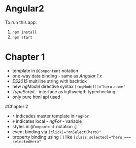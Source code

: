 # Angular2

To run this app: 

1. `npm install`
2. `npm start`

# Chapter 1
* template in `@Compontent` notation
* one-way data binding - same as *Angular 1.x*
* *ES2015* multiline string with backtick *`*
* new *ngModel* directive syntax `[(ngModel)]="hero.name"`
* *TypeScript* - interface as ligthweigth typechecking
* only pure html api used 

#Chapter 2 
 * `*` indicades master template in `*ngFor`
 * `#` indicates local  - *ngFor* - variable
 * styles in `@Compontent` notation :]
 * event binding via `(click)="onSelect(hero)"`
 * property binding using `[]` like `[class.selected]="hero === selectedHero"`
 
